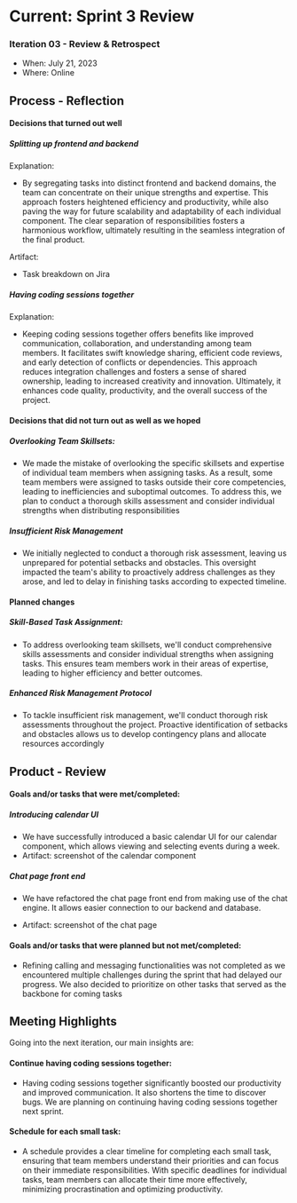 # Current: Sprint 3 Review
### Iteration 03 - Review & Retrospect
* When: July 21, 2023
* Where: Online
 
## Process - Reflection

#### Decisions that turned out well

##### Splitting up frontend and backend
Explanation:
- By segregating tasks into distinct frontend and backend domains, the team can concentrate on their unique strengths and expertise. This approach fosters heightened efficiency and productivity, while also paving the way for future scalability and adaptability of each individual component. The clear separation of responsibilities fosters a harmonious workflow, ultimately resulting in the seamless integration of the final product.

Artifact:
- Task breakdown on Jira
##### Having coding sessions together
Explanation:
- Keeping coding sessions together offers benefits like improved communication, collaboration, and understanding among team members. It facilitates swift knowledge sharing, efficient code reviews, and early detection of conflicts or dependencies. This approach reduces integration challenges and fosters a sense of shared ownership, leading to increased creativity and innovation. Ultimately, it enhances code quality, productivity, and the overall success of the project.

#### Decisions that did not turn out as well as we hoped

##### Overlooking Team Skillsets:
- We made the mistake of overlooking the specific skillsets and expertise of individual team members when assigning tasks. As a result, some team members were assigned to tasks outside their core competencies, leading to inefficiencies and suboptimal outcomes. To address this, we plan to conduct a thorough skills assessment and consider individual strengths when distributing responsibilities

##### Insufficient Risk Management

- We initially neglected to conduct a thorough risk assessment, leaving us unprepared for potential setbacks and obstacles. This oversight impacted the team's ability to proactively address challenges as they arose, and led to delay in finishing tasks according to expected timeline.

#### Planned changes

##### Skill-Based Task Assignment:

- To address overlooking team skillsets, we'll conduct comprehensive skills assessments and consider individual strengths when assigning tasks. This ensures team members work in their areas of expertise, leading to higher efficiency and better outcomes.
##### Enhanced Risk Management Protocol

- To tackle insufficient risk management, we'll conduct thorough risk assessments throughout the project. Proactive identification of setbacks and obstacles allows us to develop contingency plans and allocate resources accordingly

## Product - Review

#### Goals and/or tasks that were met/completed:

##### Introducing calendar UI

- We have successfully introduced a basic calendar UI for our calendar component, which allows viewing and selecting events during a week.
- Artifact: screenshot of the calendar component

##### Chat page front end

- We have refactored the chat page front end from making use of the chat engine. It allows easier connection to our backend and database.

- Artifact: screenshot of the chat page

#### Goals and/or tasks that were planned but not met/completed:

- Refining calling and messaging functionalities was not completed as we encountered multiple challenges during the sprint that had delayed our progress. We also decided to prioritize on other tasks that served as the backbone for coming tasks

## Meeting Highlights
Going into the next iteration, our main insights are:

#### Continue having coding sessions together:  

- Having coding sessions together significantly boosted our productivity and improved communication. It also shortens the time to discover bugs. We are planning on continuing having coding sessions together next sprint.

#### Schedule for each small task:

- A schedule provides a clear timeline for completing each small task, ensuring that team members understand their priorities and can focus on their immediate responsibilities. With specific deadlines for individual tasks, team members can allocate their time more effectively, minimizing procrastination and optimizing productivity.
